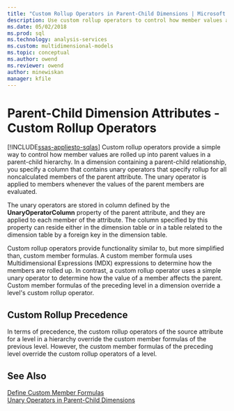 ```yaml
---
title: "Custom Rollup Operators in Parent-Child Dimensions | Microsoft Docs"
description: Use custom rollup operators to control how member values are rolled up into parent values in a parent-child hierarchy.
ms.date: 05/02/2018
ms.prod: sql
ms.technology: analysis-services
ms.custom: multidimensional-models
ms.topic: conceptual
ms.author: owend
ms.reviewer: owend
author: minewiskan
manager: kfile
---
```

# Parent-Child Dimension Attributes - Custom Rollup Operators
[!INCLUDE[ssas-appliesto-sqlas](../includes/ssas-appliesto-sqlas.md)]
  Custom rollup operators provide a simple way to control how member values are rolled up into parent values in a parent-child hierarchy. In a dimension containing a parent-child relationship, you specify a column that contains unary operators that specify rollup for all noncalculated members of the parent attribute. The unary operator is applied to members whenever the values of the parent members are evaluated.  
  
 The unary operators are stored in column defined by the **UnaryOperatorColumn** property of the parent attribute, and they are applied to each member of the attribute. The column specified by this property can reside either in the dimension table or in a table related to the dimension table by a foreign key in the dimension table.  
  
 Custom rollup operators provide functionality similar to, but more simplified than, custom member formulas. A custom member formula uses Multidimensional Expressions (MDX) expressions to determine how the members are rolled up. In contrast, a custom rollup operator uses a simple unary operator to determine how the value of a member affects the parent. Custom member formulas of the preceding level in a dimension override a level's custom rollup operator.  
  
## Custom Rollup Precedence  
 In terms of precedence, the custom rollup operators of the source attribute for a level in a hierarchy override the custom member formulas of the previous level. However, the custom member formulas of the preceding level override the custom rollup operators of a level.  
  
## See Also  
 [Define Custom Member Formulas](../../analysis-services/multidimensional-models/attribute-properties-define-custom-member-formulas.md)   
 [Unary Operators in Parent-Child Dimensions](../../analysis-services/multidimensional-models/parent-child-dimension-attributes-unary-operators.md)  
  
  
